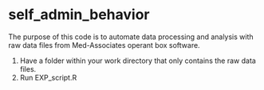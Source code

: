 # self_admin_behavior
The purpose of this code is to automate data processing and analysis with raw data files from Med-Associates operant box software.

1) Have a folder within your work directory that only contains the raw data files.
2) Run EXP_script.R
